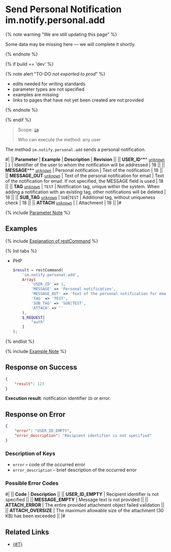 # Send Personal Notification im.notify.personal.add

{% note warning "We are still updating this page" %}

Some data may be missing here — we will complete it shortly.

{% endnote %}

{% if build == 'dev' %}

{% note alert "TO-DO _not exported to prod_" %}

- edits needed for writing standards
- parameter types are not specified
- examples are missing
- links to pages that have not yet been created are not provided

{% endnote %}

{% endif %}

> Scope: [`im`](../../scopes/permissions.md)
>
> Who can execute the method: any user

The method `im.notify.personal.add` sends a personal notification.

#|
|| **Parameter** | **Example** | **Description** | **Revision** ||
|| **USER_ID^*^**
[`unknown`](../../data-types.md) | `1` | Identifier of the user to whom the notification will be addressed | 18 ||
|| **MESSAGE^*^**
[`unknown`](../../data-types.md) | Personal notification | Text of the notification | 18 ||
|| **MESSAGE_OUT**
[`unknown`](../../data-types.md) | Text of the personal notification for email | Text of the notification for email. If not specified, the MESSAGE field is used | 18 ||
|| **TAG**
[`unknown`](../../data-types.md) | `TEST` | Notification tag, unique within the system. When adding a notification with an existing tag, other notifications will be deleted | 18 ||
|| **SUB_TAG**
[`unknown`](../../data-types.md) | `SUB`\|`TEST` | Additional tag, without uniqueness check | 18 ||
|| **ATTACH**
[`unknown`](../../data-types.md) | | Attachment | 18 ||
|#

{% include [Parameter Note](../../../_includes/required.md) %}

## Examples

{% include [Explanation of restCommand](../_includes/rest-command.md) %}

{% list tabs %}

- PHP

    ```php
    $result = restCommand(
        'im.notify.personal.add',
        Array(
            'USER_ID' => 1,
            'MESSAGE' => 'Personal notification',
            'MESSAGE_OUT' => 'Text of the personal notification for email',
            'TAG' => 'TEST',
            'SUB_TAG' => 'SUB|TEST',
            'ATTACH' => ''
        ),
        $_REQUEST[
            "auth"
        ]
    );
    ```

{% endlist %}

{% include [Example Note](../../../_includes/examples.md) %}

## Response on Success

```json
{
    "result": 123
}
```

**Execution result**: notification identifier `ID` or error.

## Response on Error

```json
{
    "error": "USER_ID_EMPTY",
    "error_description": "Recipient identifier is not specified"
}
```

### Description of Keys

- `error` – code of the occurred error
- `error_description` – brief description of the occurred error

### Possible Error Codes

#|
|| **Code** | **Description** ||
|| **USER_ID_EMPTY** | Recipient identifier is not specified ||
|| **MESSAGE_EMPTY** | Message text is not provided ||
|| **ATTACH_ERROR** | The entire provided attachment object failed validation ||
|| **ATTACH_OVERSIZE** | The maximum allowable size of the attachment (30 KB) has been exceeded ||
|#

## Related Links

- [{#T}](../messages/attachments/index.md)